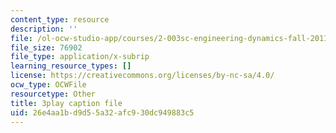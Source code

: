 ```yaml
---
content_type: resource
description: ''
file: /ol-ocw-studio-app/courses/2-003sc-engineering-dynamics-fall-2011/26e4aa1bd9d55a32afc930dc949883c5_tm51lwadMOc.vtt
file_size: 76902
file_type: application/x-subrip
learning_resource_types: []
license: https://creativecommons.org/licenses/by-nc-sa/4.0/
ocw_type: OCWFile
resourcetype: Other
title: 3play caption file
uid: 26e4aa1b-d9d5-5a32-afc9-30dc949883c5
---
```


